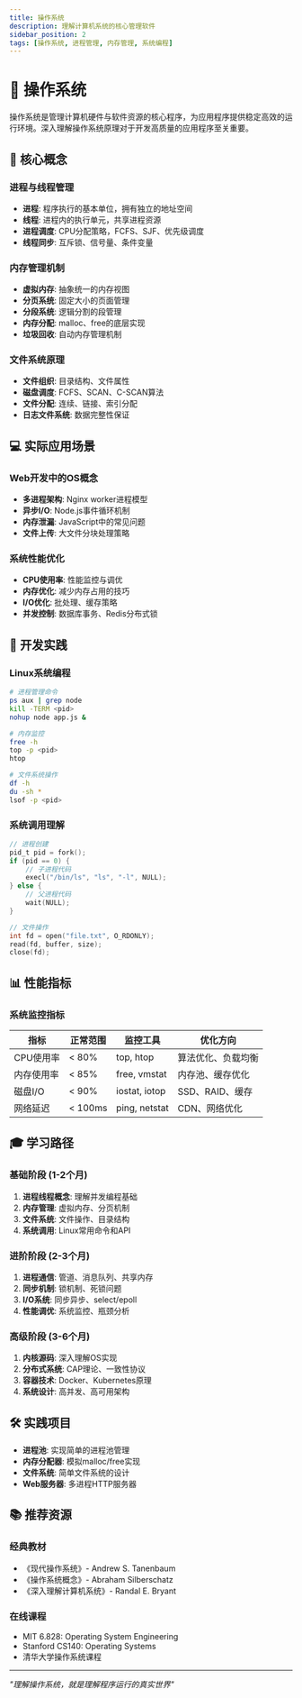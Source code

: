```yaml
---
title: 操作系统
description: 理解计算机系统的核心管理软件
sidebar_position: 2
tags: [操作系统, 进程管理, 内存管理, 系统编程]
---
```


# 🔧 操作系统

操作系统是管理计算机硬件与软件资源的核心程序，为应用程序提供稳定高效的运行环境。深入理解操作系统原理对于开发高质量的应用程序至关重要。

## 🎯 核心概念

### 进程与线程管理
- **进程**: 程序执行的基本单位，拥有独立的地址空间
- **线程**: 进程内的执行单元，共享进程资源
- **进程调度**: CPU分配策略，FCFS、SJF、优先级调度
- **线程同步**: 互斥锁、信号量、条件变量

### 内存管理机制
- **虚拟内存**: 抽象统一的内存视图
- **分页系统**: 固定大小的页面管理
- **分段系统**: 逻辑分割的段管理  
- **内存分配**: malloc、free的底层实现
- **垃圾回收**: 自动内存管理机制

### 文件系统原理
- **文件组织**: 目录结构、文件属性
- **磁盘调度**: FCFS、SCAN、C-SCAN算法
- **文件分配**: 连续、链接、索引分配
- **日志文件系统**: 数据完整性保证

## 💻 实际应用场景

### Web开发中的OS概念
- **多进程架构**: Nginx worker进程模型
- **异步I/O**: Node.js事件循环机制
- **内存泄漏**: JavaScript中的常见问题
- **文件上传**: 大文件分块处理策略

### 系统性能优化
- **CPU使用率**: 性能监控与调优
- **内存优化**: 减少内存占用的技巧
- **I/O优化**: 批处理、缓存策略
- **并发控制**: 数据库事务、Redis分布式锁

## 🔧 开发实践

### Linux系统编程
```bash
# 进程管理命令
ps aux | grep node
kill -TERM <pid>
nohup node app.js &

# 内存监控
free -h
top -p <pid>
htop

# 文件系统操作  
df -h
du -sh *
lsof -p <pid>
```

### 系统调用理解
```c
// 进程创建
pid_t pid = fork();
if (pid == 0) {
    // 子进程代码
    execl("/bin/ls", "ls", "-l", NULL);
} else {
    // 父进程代码
    wait(NULL);
}

// 文件操作
int fd = open("file.txt", O_RDONLY);
read(fd, buffer, size);
close(fd);
```

## 📊 性能指标

### 系统监控指标
| 指标 | 正常范围 | 监控工具 | 优化方向 |
|------|----------|----------|----------|
| CPU使用率 | < 80% | top, htop | 算法优化、负载均衡 |
| 内存使用率 | < 85% | free, vmstat | 内存池、缓存优化 |
| 磁盘I/O | < 90% | iostat, iotop | SSD、RAID、缓存 |
| 网络延迟 | < 100ms | ping, netstat | CDN、网络优化 |

## 🎓 学习路径

### 基础阶段 (1-2个月)
1. **进程线程概念**: 理解并发编程基础
2. **内存管理**: 虚拟内存、分页机制
3. **文件系统**: 文件操作、目录结构
4. **系统调用**: Linux常用命令和API

### 进阶阶段 (2-3个月)
1. **进程通信**: 管道、消息队列、共享内存
2. **同步机制**: 锁机制、死锁问题
3. **I/O系统**: 同步异步、select/epoll
4. **性能调优**: 系统监控、瓶颈分析

### 高级阶段 (3-6个月)
1. **内核源码**: 深入理解OS实现
2. **分布式系统**: CAP理论、一致性协议
3. **容器技术**: Docker、Kubernetes原理
4. **系统设计**: 高并发、高可用架构

## 🛠️ 实践项目

- **进程池**: 实现简单的进程池管理
- **内存分配器**: 模拟malloc/free实现
- **文件系统**: 简单文件系统的设计
- **Web服务器**: 多进程HTTP服务器

## 📚 推荐资源

### 经典教材
- 《现代操作系统》- Andrew S. Tanenbaum
- 《操作系统概念》- Abraham Silberschatz
- 《深入理解计算机系统》- Randal E. Bryant

### 在线课程
- MIT 6.828: Operating System Engineering
- Stanford CS140: Operating Systems
- 清华大学操作系统课程

---

*"理解操作系统，就是理解程序运行的真实世界"*